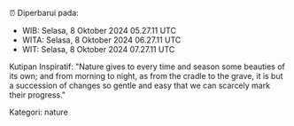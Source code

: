 ⏰ Diperbarui pada:
- WIB: Selasa, 8 Oktober 2024 05.27.11 UTC
- WITA: Selasa, 8 Oktober 2024 06.27.11 UTC
- WIT: Selasa, 8 Oktober 2024 07.27.11 UTC

Kutipan Inspiratif:
"Nature gives to every time and season some beauties of its own; and from morning to night, as from the cradle to the grave, it is but a succession of changes so gentle and easy that we can scarcely mark their progress."


Kategori: nature

